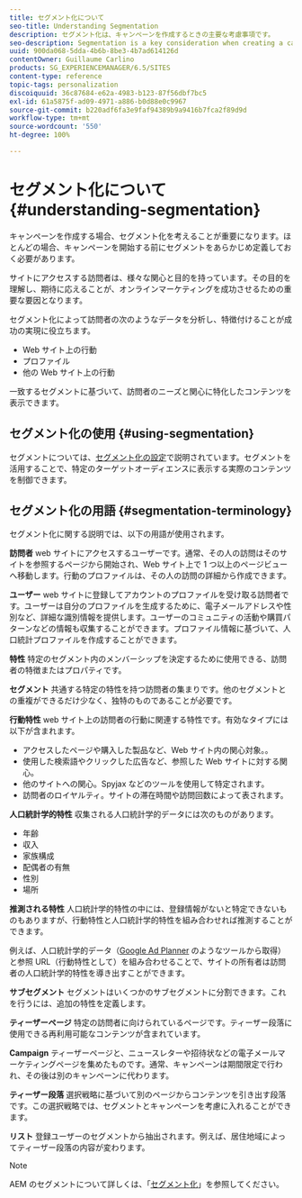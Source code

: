 ```yaml
---
title: セグメント化について
seo-title: Understanding Segmentation
description: セグメント化は、キャンペーンを作成するときの主要な考慮事項です。
seo-description: Segmentation is a key consideration when creating a campaign
uuid: 900da068-5dda-4b6b-8be3-4b7ad614126d
contentOwner: Guillaume Carlino
products: SG_EXPERIENCEMANAGER/6.5/SITES
content-type: reference
topic-tags: personalization
discoiquuid: 36c87684-e62a-4983-b123-87f56dbf7bc5
exl-id: 61a5875f-ad09-4971-a886-b0d88e0c9967
source-git-commit: b220adf6fa3e9faf94389b9a9416b7fca2f89d9d
workflow-type: tm+mt
source-wordcount: '550'
ht-degree: 100%

---
```


# セグメント化について {#understanding-segmentation}

キャンペーンを作成する場合、セグメント化を考えることが重要になります。ほとんどの場合、キャンペーンを開始する前にセグメントをあらかじめ定義しておく必要があります。

サイトにアクセスする訪問者は、様々な関心と目的を持っています。その目的を理解し、期待に応えることが、オンラインマーケティングを成功させるための重要な要因となります。

セグメント化によって訪問者の次のようなデータを分析し、特徴付けることが成功&#x200B;&#x200B;の実現に役立ちます。

* Web サイト上の行動
* プロファイル
* 他の Web サイト上の行動

一致するセグメントに基づいて、訪問者のニーズと関心に特化したコンテンツを表示できます。

## セグメント化の使用 {#using-segmentation}

セグメントについては、[セグメント化の設定](/help/sites-administering/campaign-segmentation.md)で説明されています。セグメントを活用することで、特定のターゲットオーディエンスに表示する実際のコンテンツを制御できます。

## セグメント化の用語 {#segmentation-terminology}

セグメント化に関する説明では、以下の用語が使用されます。

**訪問者** web サイトにアクセスするユーザーです。通常、その人の訪問はそのサイトを参照するページから開始され、Web サイト上で 1 つ以上のページビューへ移動します。行動のプロファイルは、その人の訪問の詳細から作成できます。

**ユーザー** web サイトに登録してアカウントのプロファイルを受け取る訪問者です。ユーザーは自分のプロファイルを生成するために、電子メールアドレスや性別など、詳細な識別情報を提供します。ユーザーのコミュニティの活動や購買パターンなどの情報も収集することができます。プロファイル情報に基づいて、人口統計プロファイルを作成することができます。

**特性** 特定のセグメント内のメンバーシップを決定するために使用できる、訪問者の特徴またはプロパティです。

**セグメント** 共通する特定の特性を持つ訪問者の集まりです。他のセグメントとの重複ができるだけ少なく、独特のものであることが必要です。

**行動特性** web サイト上の訪問者の行動に関連する特性です。有効なタイプには以下が含まれます。

* アクセスしたページや購入した製品など、Web サイト内の関心対象。。
* 使用した検索語やクリックした広告など、参照した Web サイトに対する関心。
* 他のサイトへの関心。Spyjax などのツールを使用して特定されます。
* 訪問者のロイヤルティ。サイトの滞在時間や訪問回数によって表されます。

**人口統計学的特性** 収集される人口統計学的データには次のものがあります。

* 年齢
* 収入
* 家族構成
* 配偶者の有無
* 性別
* 場所

**推測される特性** 人口統計学的特性の中には、登録情報がないと特定できないものもありますが、行動特性と人口統計学的特性を組み合わせれば推測することができます。

例えば、人口統計学的データ（[Google Ad Planner](https://www.google.com/adplanner/) のようなツールから取得）と参照 URL（行動特性として）を組み合わせることで、サイトの所有者は訪問者の人口統計学的特性を導き出すことができます。

**サブセグメント** セグメントはいくつかのサブセグメントに分割できます。これを行うには、追加の特性を定義します。

**ティーザーページ** 特定の訪問者に向けられているページです。ティーザー段落に使用できる再利用可能なコンテンツが含まれています。

**Campaign** ティーザーページと、ニュースレターや招待状などの電子メールマーケティングページを集めたものです。通常、キャンペーンは期間限定で行われ、その後は別のキャンペーンに代わります。

**ティーザー段落** 選択戦略に基づいて別のページからコンテンツを引き出す段落です。この選択戦略では、セグメントとキャンペーンを考慮に入れることができます。

**リスト** 登録ユーザーのセグメントから抽出されます。例えば、居住地域によってティーザー段落の内容が変わります。

>[!NOTE]
>
>AEM のセグメントについて詳しくは、「[セグメント化](/help/sites-administering/campaign-segmentation.md)」を参照してください。
